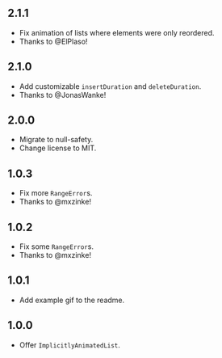 ## 2.1.1

- Fix animation of lists where elements were only reordered.
- Thanks to @ElPlaso!

## 2.1.0

- Add customizable `insertDuration` and `deleteDuration`.
- Thanks to @JonasWanke!

## 2.0.0

- Migrate to null-safety.
- Change license to MIT.

## 1.0.3

- Fix more `RangeError`s.
- Thanks to @mxzinke!

## 1.0.2

- Fix some `RangeError`s.
- Thanks to @mxzinke!

## 1.0.1

- Add example gif to the readme.

## 1.0.0

- Offer `ImplicitlyAnimatedList`.
